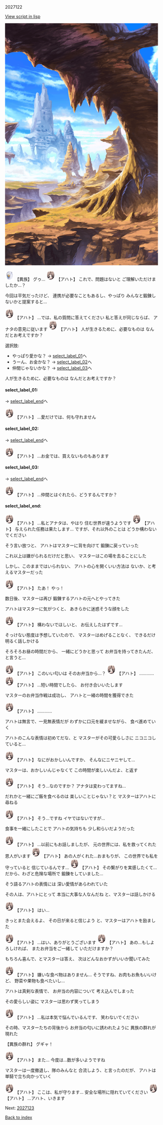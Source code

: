 2027122

[View script in lisp](../scripts/2027122.txt)

![wild.png](../images/backgrounds/wild.png)

<img src="../images/units/810004.png" alt="810004.png" height="34"/>
【異族】
グゥ…

<img src="../images/units/202711.png" alt="202711.png" height="34"/>
【アハト】
これで、問題はないと
ご理解いただけましたか…？

今回は平気だったけど、
連携が必要なこともあるし、やっぱり
みんなと鍛錬しないかと提案すると…

<img src="../images/units/202711.png" alt="202711.png" height="34"/>
【アハト】
…では、私の質問に答えてください
私と答えが同じならば、
アナタの意見に従います

<img src="../images/units/202711.png" alt="202711.png" height="34"/>
【アハト】
人が生きるために、必要なものは
なんだとお考えですか？

選択肢:
- やっぱり愛かな？ → [select_label_01](#select_label_01)へ
- うーん、お金かな？ → [select_label_02](#select_label_02)へ
- 仲間じゃないかな？ → [select_label_03](#select_label_03)へ

人が生きるために、必要なものは
なんだとお考えですか？

#### select_label_01:
 → [select_label_end](#select_label_end)へ

<img src="../images/units/202711.png" alt="202711.png" height="34"/>
【アハト】
…愛だけでは、何も守れません

#### select_label_02:
 → [select_label_end](#select_label_end)へ

<img src="../images/units/202711.png" alt="202711.png" height="34"/>
【アハト】
…お金では、買えないものもあります

#### select_label_03:
 → [select_label_end](#select_label_end)へ

<img src="../images/units/202711.png" alt="202711.png" height="34"/>
【アハト】
…仲間とはぐれたら、どうするんですか？

#### select_label_end:

<img src="../images/units/202711.png" alt="202711.png" height="34"/>
【アハト】
…私とアナタは、やはり
住む世界が違うようです

<img src="../images/units/202711.png" alt="202711.png" height="34"/>
【アハト】
与えられた任務は果たします…
ですが、それ以外のことは
どうか構わないでください

そう言い放つと、
アハトはマスターに背を向けて
鍛錬に戻っていった

これ以上は嫌がられるだけだと思い、
マスターはこの場を去ることにした

しかし、このままではいられない、
アハトの心を開くいい方法は
ないか、と考えるマスターだった

<img src="../images/units/202711.png" alt="202711.png" height="34"/>
【アハト】
たあ！
やっ！

数日後、マスターは再び
鍛錬するアハトの元へとやってきた

アハトはマスターに気がつくと、
あきらかに迷惑そうな顔をした

<img src="../images/units/202711.png" alt="202711.png" height="34"/>
【アハト】
構わないでほしいと、
お伝えしたはずです…

そっけない態度は予想していたので、
マスターはめげることなく、
できるだけ明るく話しかける

そろそろお昼の時間だから、
一緒にどうかと思って
お弁当を持ってきたんだ、と言うと…

<img src="../images/units/202711.png" alt="202711.png" height="34"/>
【アハト】
このいい匂いは
そのお弁当から…？

<img src="../images/units/202711.png" alt="202711.png" height="34"/>
【アハト】
…………

<img src="../images/units/202711.png" alt="202711.png" height="34"/>
【アハト】
…短い時間でしたら、
お付き合いいたします

マスターのお弁当作戦は成功し、
アハトと一緒の時間を獲得できた

<img src="../images/units/202711.png" alt="202711.png" height="34"/>
【アハト】
…………

アハトは無言で、一見無表情だが
わずかに口元を緩ませながら、
食べ進めていく

アハトのこんな表情は初めてだな、と
マスターがその可愛らしさに
ニコニコしていると…

<img src="../images/units/202711.png" alt="202711.png" height="34"/>
【アハト】
なにがおかしいんですか、
そんなにニヤニヤして…

マスターは、おかしいんじゃなくて
この時間が楽しいんだよ、と返す

<img src="../images/units/202711.png" alt="202711.png" height="34"/>
【アハト】
そう…なのですか？
アナタは変わってますね…

だれかと一緒にご飯を食べるのは
楽しいことじゃない？と
マスターはアハトに尋ねる

<img src="../images/units/202711.png" alt="202711.png" height="34"/>
【アハト】
そう…ですね
イヤではないですが…

食事を一緒にしたことで
アハトの気持ちも
少し和らいだようだった

<img src="../images/units/202711.png" alt="202711.png" height="34"/>
【アハト】
…以前にもお話しましたが、
元の世界には、私を救ってくれた
恩人がいます

<img src="../images/units/202711.png" alt="202711.png" height="34"/>
【アハト】
あの人がくれた…おまもりが、
この世界でも私を守っていると
信じているんです…

<img src="../images/units/202711.png" alt="202711.png" height="34"/>
【アハト】
その繋がりを実感したくて…
だから、わざと危険な場所で
鍛錬をしていました…

そう語るアハトの表情には
深い愛情があらわれていた

その人は、アハトにとって
本当に大事な人なんだね
と、マスターは話しかける

<img src="../images/units/202711.png" alt="202711.png" height="34"/>
【アハト】
はい…

きっとまた会えるよ、
その日が来ると信じよう
と、マスターはアハトを励ました

<img src="../images/units/202711.png" alt="202711.png" height="34"/>
【アハト】
…はい、ありがとうございます

<img src="../images/units/202711.png" alt="202711.png" height="34"/>
【アハト】
あの…もしよろしければ、
またお弁当をご一緒して
いただけますか？

もちろん喜んで、とマスターは答え、
次はどんなおかずがいいか聞いてみた

<img src="../images/units/202711.png" alt="202711.png" height="34"/>
【アハト】
嫌いな食べ物はありません…
そうですね、お肉もお魚もいいけど、
野菜や果物も食べたいし…

アハトは真剣な表情で、
お弁当の内容について
考え込んでしまった

その愛らしい姿に
マスターは思わず笑ってしまう

<img src="../images/units/202711.png" alt="202711.png" height="34"/>
【アハト】
…私は本気で悩んでいるんです、
笑わないでください

その時、マスターたちの背後から
お弁当の匂いに誘われたように
異族の群れが現れた

【異族の群れ】
グギャ！

<img src="../images/units/202711.png" alt="202711.png" height="34"/>
【アハト】
また…
今度は…数が多いようですね

マスターは一度撤退し、隊のみんなと
合流しよう、と言ったのだが、
アハトは単騎で立ち向かっていく

<img src="../images/units/202711.png" alt="202711.png" height="34"/>
【アハト】
ここは、私が守ります…
安全な場所に隠れていてください

<img src="../images/units/202711.png" alt="202711.png" height="34"/>
【アハト】
…アハト、いきます

Next: [2027123](2027123.md)

[Back to index](index.md)
